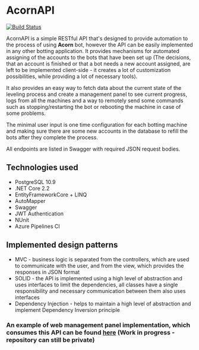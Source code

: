 # AcornAPI

[![Build Status](https://dev.azure.com/blazewskileszek/AcornShowcase/_apis/build/status/LeszekBlazewski.AcornAPI?branchName=master)](https://dev.azure.com/blazewskileszek/AcornShowcase/_build/latest?definitionId=9&branchName=master)

AcornAPI is a simple RESTful API that's designed to provide automation to the process of using **Acorn** bot, however the API can be easily implemented in any other botting application. It provides mechanisms for automated assigning of the accounts to the bots that have been set up (The decisions, that an account is finished or that a bot needs a new account assigned, are left to be implemented client-side - it creates a lot of customization possibilities, while providing a lot of necessary tools).

It also provides an easy way to fetch data about the current state of the leveling process and create a management panel to see current progress, logs from all the machines and a way to remotely send some commands such as stopping/restarting the bot or rebooting the machine in case of some problems.

The minimal user input is one time configuration for each botting machine and making sure there are some new accounts in the database to refill the bots after they complete the process.

All endpoints are listed in Swagger with required JSON request bodies.

## Technologies used

- PostgreSQL 10.9
- .NET Core 2.2
- EntityFrameworkCore + LINQ
- AutoMapper
- Swagger
- JWT Authentication
- NUnit
- Azure Pipelines CI

## Implemented design patterns

- MVC - business logic is separated from the controllers, which are used to communicate with the user, and from the view, which provides the responses in JSON format
- SOLID - the API is implemented using a high level of abstraction and uses interfaces to limit the dependencies, all classes have a single responsibility and necessary communication between them also uses interfaces
- Dependency Injection - helps to maintain a high level of abstraction and implement Dependency Inversion principle

### An example of web management panel implementation, which consumes this API can be found [**here**](https://github.com/LeszekBlazewski/AcornSpa) (Work in progress - repository can still be private)
